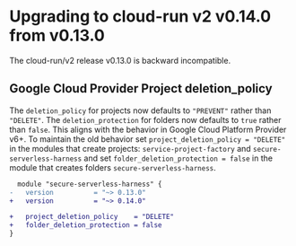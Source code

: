# Upgrading to cloud-run v2 v0.14.0 from v0.13.0

The cloud-run/v2 release v0.13.0 is backward incompatible.

## Google Cloud Provider Project deletion_policy

The `deletion_policy` for projects now defaults to `"PREVENT"` rather than `"DELETE"`.
The `deletion_protection` for folders now defaults to `true` rather than `false`.
This aligns with the behavior in Google Cloud Platform Provider v6+.
To maintain the old behavior set `project_deletion_policy = "DELETE"` in the modules that create projects: `service-project-factory` and `secure-serverless-harness` and set `folder_deletion_protection = false` in the module that creates folders `secure-serverless-harness`.

```diff
  module "secure-serverless-harness" {
-   version          = "~> 0.13.0"
+   version          = "~> 0.14.0"

+   project_deletion_policy    = "DELETE"
+   folder_deletion_protection = false
}
```
